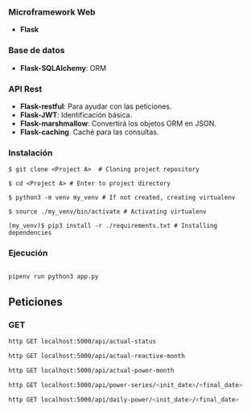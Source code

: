 ### Microframework Web

- **Flask**

### Base de datos

- **Flask-SQLAlchemy**: ORM

### API Rest

- **Flask-restful**: Para ayudar con las peticiones.
- **Flask-JWT**: Identificación básica.
- **Flask-marshmallow**: Convertirá los objetos ORM en JSON.
- **Flask-caching**. Caché para las consultas.


### Instalación

```
$ git clone <Project A>  # Cloning project repository
```
```
$ cd <Project A> # Enter to project directory
```
```
$ python3 -m venv my_venv # If not created, creating virtualenv
```
```
$ source ./my_venv/bin/activate # Activating virtualenv
```
```
(my_venv)$ pip3 install -r ./requirements.txt # Installing dependencies
```

### Ejecución

```bash

pipenv run python3 app.py
```

## Peticiones

### GET

```bash
http GET localhost:5000/api/actual-status
```

```bash
http GET localhost:5000/api/actual-reactive-month
```

```bash
http GET localhost:5000/api/actual-power-month
```

```bash
http GET localhost:5000/api/power-series/<init_date>/<final_date>
```

```bash
http GET localhost:5000/api/daily-power/<init_date>/<final_date>
```

